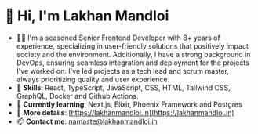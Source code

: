 # 👋 Hi, I'm Lakhan Mandloi

- 🧑‍💼 I'm a seasoned Senior Frontend Developer with 8+ years of experience, specializing in user-friendly solutions that positively impact society and the environment. Additionally, I have a strong background in DevOps, ensuring seamless integration and deployment for the projects I've worked on. I've led projects as a tech lead and scrum master, always prioritizing quality and user experience.
- 💬 **Skills**: React, TypeScript, JavaScript, CSS, HTML, Tailwind CSS, GraphQL, Docker and Github Actions.
- 🌱 **Currently learning**: Next.js, Elixir, Phoenix Framework and Postgres
- 🔗 **More details**: [https://lakhanmandloi.in](https://lakhanmandloi.in)
- 📫 **Contact me**: namaste@lakhanmandloi.in
